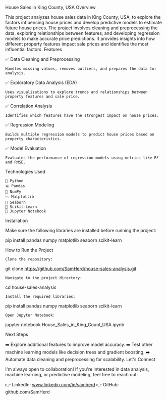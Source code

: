 House Sales in King County, USA
Overview

This project analyzes house sales data in King County, USA, to explore the factors influencing house prices and develop predictive models to estimate future house prices. The project involves cleaning and preprocessing the data, exploring relationships between features, and developing regression models to make accurate price predictions. It provides insights into how different property features impact sale prices and identifies the most influential factors.
Features

✅ Data Cleaning and Preprocessing

    Handles missing values, removes outliers, and prepares the data for analysis.

✅ Exploratory Data Analysis (EDA)

    Uses visualizations to explore trends and relationships between property features and sale price.

✅ Correlation Analysis

    Identifies which features have the strongest impact on house prices.

✅ Regression Modeling

    Builds multiple regression models to predict house prices based on property characteristics.

✅ Model Evaluation

    Evaluates the performance of regression models using metrics like R² and RMSE.

Technologies Used

    🐍 Python
    📊 Pandas
    🔢 NumPy
    📉 Matplotlib
    🌈 Seaborn
    🤖 Scikit-Learn
    📔 Jupyter Notebook

Installation

Make sure the following libraries are installed before running the project:

pip install pandas numpy matplotlib seaborn scikit-learn

How to Run the Project

    Clone the repository:

git clone https://github.com/SamHerd/house-sales-analysis.git

    Navigate to the project directory:

cd house-sales-analysis

    Install the required libraries:

pip install pandas numpy matplotlib seaborn scikit-learn

    Open Jupyter Notebook:

jupyter notebook House_Sales_in_King_Count_USA.ipynb

Next Steps

➡️ Explore additional features to improve model accuracy.
➡️ Test other machine learning models like decision trees and gradient boosting.
➡️ Automate data cleaning and preprocessing for scalability.
Let's Connect

I'm always open to collaboration! If you're interested in data analysis, machine learning, or predictive modeling, feel free to reach out:

👉 LinkedIn: www.linkedin.com/in/samherd
👉 GitHub: github.com/SamHerd
